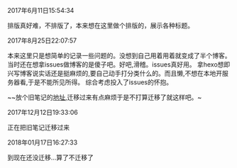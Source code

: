 2017年6月11日15:54:34

排版真好难，不排版了，本来想在这里做个排版的，展示各种标题。

2017年8月25日22:07:57

本来这里只是想简单的记录一些问题的。没想到自己用着用着就变成了半个博客。
当时还在想拿issues做博客的是傻子吧。好吧,滑稽。issues真好用。
拿hexo想即兴写博客说实话还是挺麻烦的,要自己动手打分类什么的。而且懒,不想在本地开服务器看,于是不能所见所得。
综合考虑投入了issues的怀抱。

~~放个旧笔记的[地址](https://nbsaw.github.io/mynote),迁移过来有点麻烦于是不打算迁移了就这样吧。~

2017年12月12日19:33:06

正在把旧笔记迁移过来

2018年01月17日16:27:33

到现在还没迁移...算了不迁移了
